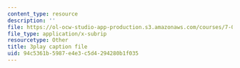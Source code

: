 ```yaml
---
content_type: resource
description: ''
file: https://ol-ocw-studio-app-production.s3.amazonaws.com/courses/7-016-introductory-biology-fall-2018/94c5361b5987e4e3c5d4294280b1f035_aKTOS0Nrlug.srt
file_type: application/x-subrip
resourcetype: Other
title: 3play caption file
uid: 94c5361b-5987-e4e3-c5d4-294280b1f035
---
```


